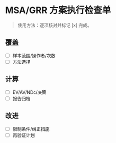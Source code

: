 # MSA/GRR 方案执行检查单

> 使用方法：逐项核对并标记 [x] 完成。

## 覆盖

- [ ] 样本范围/操作者/次数
- [ ] 方法选择

## 计算

- [ ] EV/AV/NDc/决策
- [ ] 报告归档

## 改进

- [ ] 限制条件/纠正措施
- [ ] 再验证计划
